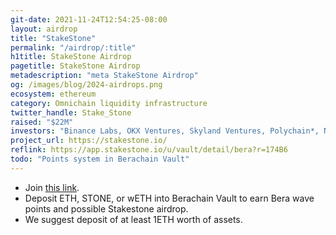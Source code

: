 ```yaml
---
git-date: 2021-11-24T12:54:25-08:00
layout: airdrop
title: "StakeStone"
permalink: "/airdrop/:title"
h1title: StakeStone Airdrop
pagetitle: StakeStone Airdrop
metadescription: "meta StakeStone Airdrop"
og: /images/blog/2024-airdrops.png
ecosystem: ethereum
category: Omnichain liquidity infrastructure
twitter_handle: Stake_Stone
raised: "$22M"
investors: "Binance Labs, OKX Ventures, Skyland Ventures, Polychain*, Nomad Capital, HashKey Capital, Amber Group, Bankless Ventures, dao5, SevenX Ventures, Youbi Capital, Mask Network"
project_url: https://stakestone.io/
reflink: https://app.stakestone.io/u/vault/detail/bera?r=174B6
todo: "Points system in Berachain Vault"
---
```


- Join [this link](https://app.stakestone.io/u/vault/detail/bera?r=174B6).
- Deposit ETH, STONE, or wETH into Berachain Vault to earn Bera wave points and possible Stakestone airdrop.
- We suggest deposit of at least 1ETH worth of assets.   
